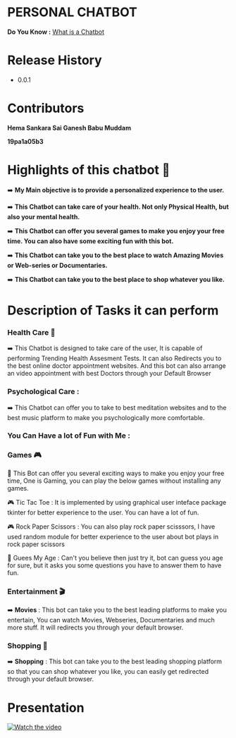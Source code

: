 # PERSONAL CHATBOT

**Do You Know :** [What is a Chatbot](https://en.wikipedia.org/wiki/Chatbot "What is a Chatbot") 

# Release History
- 0.0.1

# Contributors

**Hema Sankara Sai Ganesh Babu Muddam**

**19pa1a05b3**

# Highlights of this chatbot :dart:

:arrow_right:  **My Main objective is to provide a personalized experience to the user.**

:arrow_right:  **This Chatbot can take care of your health. Not only Physical Health, but also your mental health.**

:arrow_right:  **This Chatbot can offer you several games to make you enjoy your free time. You can also have some exciting fun with this bot.**

:arrow_right:  **This Chatbot can take you to the best place to watch Amazing Movies or Web-series or Documentaries.**

:arrow_right:  **This Chatbot can take you to the best place to shop whatever you like.**

# Description of Tasks it can perform

### Health Care :hospital:
:arrow_right:  This Chatbot is designed to take care of the user, It is capable of performing Trending Health Assesment Tests. It can also Redirects you to the best online doctor appointment websites. And this bot can also arrange an video appointment with best Doctors through your Default Browser

### Psychological Care :
:arrow_right: This Chatbot can offer you to take to best meditation websites and to the best music platform to make you psychologically more comfortable.

### You Can Have a lot of Fun with Me :

### Games :video_game:

:diamond_shape_with_a_dot_inside: This Bot can offer you several exciting ways to make you enjoy your free time, One is Gaming, you can play the below games without installing any games.

:video_game: Tic Tac Toe : It is implemented by using graphical user inteface package tkinter for better experience to the user. You can have a lot of fun.

:video_game: Rock Paper Scissors : You can also play rock paper scisssors, I have used random module for better experience to the user about bot plays in rock paper scissors

:thought_balloon: Guees My Age : Can't you believe then just try it, bot can guess you age for sure, but it asks you some questions you have to answer them to have fun.

### Entertainment :clapper:

:arrow_right: **Movies** : This bot can take you to the best leading platforms to make you entertain, You can watch Movies, Webseries, Documentaries and much more stuff. It will redirects you through your default browser.

### Shopping :handbag:

:arrow_right: **Shopping** : This bot can take you to the  best leading shopping platform so that you can shop whatever you like, you can easily get redirected through your default browser.


# Presentation

[![Watch the video](https://www.google.com/imgres?imgurl=https%3A%2F%2Fmedia.istockphoto.com%2Fvideos%2Fusing-intelligent-personal-assistant-on-digital-tablet-video-id858596760%3Fs%3D640x640&imgrefurl=https%3A%2F%2Fwww.istockphoto.com%2Fvideos%2Fchatbot&tbnid=WRRhiGlcbu0-LM&vet=12ahUKEwjf0rHr2sDsAhUwm0sFHWDcAnsQMyhEegQIARBP..i&docid=CNIOuy6YhTSsxM&w=640&h=360&q=chatbot%20video%20images&safe=strict&ved=2ahUKEwjf0rHr2sDsAhUwm0sFHWDcAnsQMyhEegQIARBPg)](https://youtu.be/tdTst3M0U_E)

